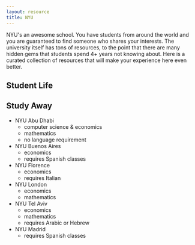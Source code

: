 ```yaml
---
layout: resource
title: NYU
---
```


NYU's an awesome school. You have students from around the world and you are
guaranteed to find someone who shares your interests. The university itself has
tons of resources, to the point that there are many hidden gems that students
spend 4+ years not knowing about. Here is a curated collection of resources
that will make your experience here even better.

## Student Life

## Study Away
- NYU Abu Dhabi
  + computer science & economics
  + mathematics
  + no language requirement
- NYU Buenos Aires
  + economics
  + requires Spanish classes
- NYU Florence
  + economics
  + requires Italian
- NYU London
  + economics
  + mathematics
- NYU Tel Aviv
  + economics
  + mathematics
  + requires Arabic or Hebrew
- NYU Madrid
  + requires Spanish classes
